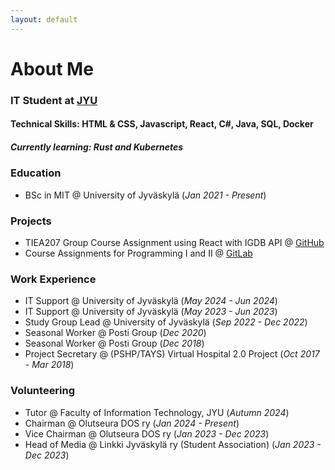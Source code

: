 ```yaml
---
layout: default
---
```

# About Me
### IT Student at [JYU](https://www.jyu.fi/en)

#### Technical Skills: HTML & CSS, Javascript, React, C#, Java, SQL, Docker
##### Currently learning: Rust and Kubernetes

### Education
- BSc in MIT @ University of Jyväskylä (_Jan 2021 - Present_)

### Projects
- TIEA207 Group Course Assignment using React with IGDB API @ [GitHub](https://github.com/jmvirtan/TIEA207)
- Course Assignments for Programming I and II @ [GitLab](https://gitlab.jyu.fi/jmvirtan)

### Work Experience
- IT Support @ University of Jyväskylä (_May 2024 - Jun 2024_)
- IT Support @ University of Jyväskylä (_May 2023 - Jun 2023_)
- Study Group Lead @ University of Jyväskylä (_Sep 2022 - Dec 2022_)
- Seasonal Worker @ Posti Group (_Dec 2020_)
- Seasonal Worker @ Posti Group (_Dec 2018_)
- Project Secretary @ (PSHP/TAYS) Virtual Hospital 2.0 Project (_Oct 2017 - Mar 2018_)

### Volunteering
- Tutor @ Faculty of Information Technology, JYU (_Autumn 2024_)
- Chairman @ Olutseura DOS ry (_Jan 2024 - Present_)
- Vice Chairman @ Olutseura DOS ry (_Jan 2023 - Dec 2023_)
- Head of Media @ Linkki Jyväskylä ry (Student Association) (_Jan 2023 - Dec 2023_)
